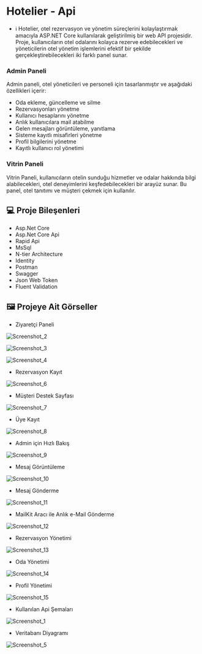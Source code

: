 # Hotelier - Api

* ℹ️ Hotelier, otel rezervasyon ve yönetim süreçlerini kolaylaştırmak amacıyla ASP.NET Core kullanılarak geliştirilmiş bir web API projesidir. Proje, kullanıcıların otel odalarını kolayca rezerve edebilecekleri ve yöneticilerin otel yönetim işlemlerini efektif bir şekilde gerçekleştirebilecekleri iki farklı panel sunar.

### Admin Paneli
  Admin paneli, otel yöneticileri ve personeli için tasarlanmıştır ve aşağıdaki özellikleri içerir:

* Oda ekleme, güncelleme ve silme
* Rezervasyonları yönetme
* Kullanıcı hesaplarını yönetme
* Anlık kullanıcılara mail atabilme
* Gelen mesajları görüntüleme, yanıtlama
* Sisteme kayıtlı misafirleri yönetme
* Profil bilgilerini yönetme
* Kayıtlı kullanıcı rol yönetimi

### Vitrin Paneli
Vitrin Paneli, kullanıcıların otelin sunduğu hizmetler ve odalar hakkında bilgi alabilecekleri, otel deneyimlerini keşfedebilecekleri bir arayüz sunar. Bu panel, otel tanıtımı ve müşteri çekmek için kullanılır.

## 💻 Proje Bileşenleri

  * Asp.Net Core
  * Asp.Net Core Api
  * Rapid Api
  * MsSql
  * N-tier Architecture
  * Identity
  * Postman
  * Swagger
  * Json Web Token
  * Fluent Validation


## 🖼️ Projeye Ait Görseller

* Ziyaretçi Paneli

![Screenshot_2](https://github.com/gozgirfaruk/UdemyRapidApi/assets/125920944/ea19722f-ddbe-49bf-9362-954a5541e0b9)

![Screenshot_3](https://github.com/gozgirfaruk/UdemyRapidApi/assets/125920944/fb11a5ba-a616-45dd-bc6e-6796b945cff9)

![Screenshot_4](https://github.com/gozgirfaruk/UdemyRapidApi/assets/125920944/20778580-5b80-4a8f-9f8a-5995450655f8)


* Rezervasyon Kayıt 

![Screenshot_6](https://github.com/gozgirfaruk/UdemyRapidApi/assets/125920944/110a7002-2461-4fcb-ac3d-39f026e1407a)

* Müşteri Destek Sayfası

![Screenshot_7](https://github.com/gozgirfaruk/UdemyRapidApi/assets/125920944/1c589903-8afa-438a-9a81-19478827f7bf)

* Üye Kayıt 

![Screenshot_8](https://github.com/gozgirfaruk/UdemyRapidApi/assets/125920944/e5318c69-5610-40a7-8655-1e594d52a8df)

* Admin için Hızlı Bakış
  
![Screenshot_9](https://github.com/gozgirfaruk/UdemyRapidApi/assets/125920944/10ee6cc2-f5b5-4048-9799-023f9ee5739b)

* Mesaj Görüntüleme

![Screenshot_10](https://github.com/gozgirfaruk/UdemyRapidApi/assets/125920944/549abb18-60a8-40ae-b907-17d3ae9cb2a1)

* Mesaj Gönderme 

![Screenshot_11](https://github.com/gozgirfaruk/UdemyRapidApi/assets/125920944/ccde1eb2-e12c-4025-847f-543f588e1955)

* MailKit Aracı ile Anlık e-Mail Gönderme 

![Screenshot_12](https://github.com/gozgirfaruk/UdemyRapidApi/assets/125920944/efb44d72-db02-4789-a16b-eb8278b0f281)

* Rezervasyon Yönetimi

![Screenshot_13](https://github.com/gozgirfaruk/UdemyRapidApi/assets/125920944/6d76b279-f00c-4a76-a4ca-d3a9d3a0ae52)

* Oda Yönetimi

![Screenshot_14](https://github.com/gozgirfaruk/UdemyRapidApi/assets/125920944/b0394354-dd4b-48b5-8607-1616d657ac3a)

* Profil Yönetimi

![Screenshot_15](https://github.com/gozgirfaruk/UdemyRapidApi/assets/125920944/07b6683b-6939-4ee3-a358-d08a37d2b2da)

* Kullanılan Api Şemaları

![Screenshot_1](https://github.com/gozgirfaruk/UdemyRapidApi/assets/125920944/06d955fd-30c7-41fd-b9a0-ed055967b45b)

* Veritabanı Diyagramı

![Screenshot_5](https://github.com/gozgirfaruk/UdemyRapidApi/assets/125920944/e56d1c81-fdf2-4516-8411-afd1b7c5e076)
